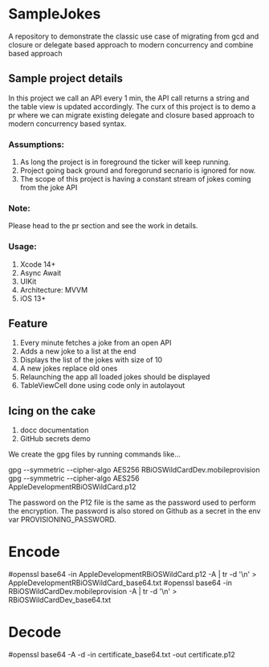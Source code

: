 # SampleJokes
A repository to demonstrate the classic use case of migrating from gcd and closure or delegate based approach to modern concurrency and combine based approach

## Sample project details
In this project we call an API every 1 min, the API call returns a string and the table view is updated accordingly. The curx of this project is to demo a pr where we can migrate existing delegate and closure based approach to modern concurrency based syntax.

### Assumptions:
1. As long the project is in foreground the ticker will keep running.
2. Project going back ground and foregorund secnario is ignored for now.
3. The scope of this project is having a constant stream of jokes coming from the joke API

### Note:
Please head to the pr section and see the work in details.

### Usage:
1. Xcode 14+
2. Async Await
3. UIKit
4. Architecture: MVVM
5. iOS 13+


## Feature
1. Every minute fetches a joke from an open API
2. Adds a new joke to a list at the end
3. Displays the list of the jokes with size of 10
4. A new jokes replace old ones
5. Relaunching the app all loaded jokes should be displayed
6. TableViewCell done using code only in autolayout

## Icing on the cake
1. docc documentation
2. GitHub secrets demo


We create the gpg files by running commands like...

gpg --symmetric --cipher-algo AES256 RBiOSWildCardDev.mobileprovision
gpg --symmetric --cipher-algo AES256 AppleDevelopmentRBiOSWildCard.p12

The password on the P12 file is the same as the password used to perform the encryption. The password is also stored on Github as a secret in the env var PROVISIONING_PASSWORD.


# Encode
#openssl base64 -in AppleDevelopmentRBiOSWildCard.p12 -A | tr -d '\n' > AppleDevelopmentRBiOSWildCard_base64.txt
#openssl base64 -in RBiOSWildCardDev.mobileprovision -A | tr -d '\n' > RBiOSWildCardDev_base64.txt

# Decode
#openssl base64 -A -d -in certificate_base64.txt -out certificate.p12